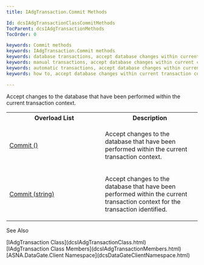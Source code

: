 ```yaml
---
title: IAdgTransaction.Commit Methods

Id: dcsIAdgTransactionClassCommitMethods
TocParent: dcsIAdgTransactionMethods
TocOrder: 0

keywords: Commit methods
keywords: IAdgTransaction.Commit methods
keywords: database transactions, accept database changes within current context
keywords: manual transactions, accept database changes within current context
keywords: automatic transactions, accept database changes within current context and begin new
keywords: how to, accept database changes within current transaction context

---
```


Accept changes to the database that have been performed within the current transaction context.
<table class="dtTABLE" id="table2" x-use-null-cells="x-use-null-cells" style="border-spacing: 0px;     x-cell-content-align: Top" cellspacing="0">
          <colgroup span="1">
            <col span="1" style="WIDTH: 50%" />
            <col span="1" style="WIDTH: 50%" />
          </colgroup>
          <tr>
            <th colspan="1" rowspan="1">
							Overload List</th>
            <th colspan="1" rowspan="1">
							Description</th>
          </tr>
          <tr>
            <td colspan="1" rowspan="1">

[Commit ()](dcsIAdgTransactionClassCommitMethod1.html) 
</td>
            <td colspan="1" rowspan="1">

Accept changes to the database that have been performed within the current transaction context.
</td>
          </tr>
          <tr>
            <td colspan="1" rowspan="1">

[Commit (string)](dcsIAdgTransactionClassCommitMethod2.html) 
</td>
            <td colspan="1" rowspan="1">

Accept changes to the database that have been performed within the current transaction context for the transaction identified.
</td>
          </tr>
</table>

See Also

<dl />
      [IAdgTransaction Class](dcsIAdgTransactionClass.html)
      <br />
      [IAdgTransaction Class Members](dcsIAdgTransactionMembers.html)
      <br />
      [ASNA.DataGate.Client Namespace](dcsDataGateClientNamespace.html)

